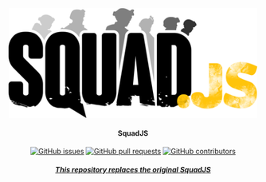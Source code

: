 <div align="center">

<img src="assets/squadjs-logo.png" alt="Logo" width="500"/>

#### SquadJS

[![GitHub issues](https://img.shields.io/github/issues/Thomas-Smyth/SquadJS.svg?style=flat-square)](https://github.com/Thomas-Smyth/SquadJS/issues)
[![GitHub pull requests](https://img.shields.io/github/issues-pr-raw/Thomas-Smyth/SquadJS.svg?style=flat-square)](https://github.com/Thomas-Smyth/SquadJS/pulls)
[![GitHub contributors](https://img.shields.io/github/contributors/Thomas-Smyth/SquadJS.svg?style=flat-square)](https://github.com/Thomas-Smyth/SquadJS/graphs/contributors)

##### [This repository replaces the original SquadJS](https://github.com/Thomas-Smyth/Original-SquadJS)

<br><br>
</div>

